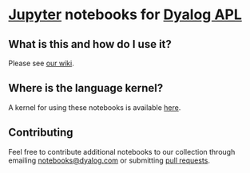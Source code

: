 # [Jupyter](http://jupyter.org/) notebooks for [Dyalog APL](https://www.dyalog.com/)

## What is this and how do I use it?

Please see [our wiki](https://github.com/Dyalog/dyalog-jupyter-kernel/wiki).

## Where is the language kernel?

A kernel for using these notebooks is available [here](https://github.com/Dyalog/dyalog-jupyter-kernel).

## Contributing

Feel free to contribute additional notebooks to our collection through emailing notebooks@dyalog.com or submitting [pull requests](https://help.github.com/articles/about-pull-requests/).
